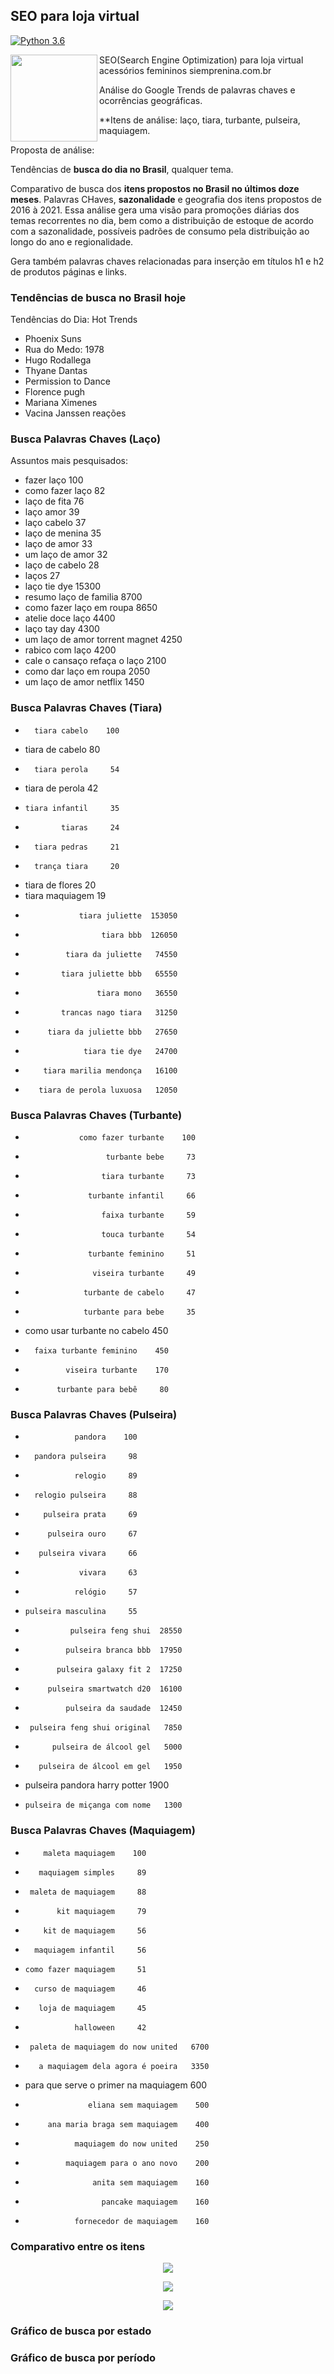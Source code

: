 ## SEO para loja virtual

[![Python 3.6](https://img.shields.io/badge/Python-3.8-blue.svg)](#)

<a href='https://github.com/jamesgilbs/portifolio/tree/main/longshort-cointegracao'><img src='https://github.com/jamesgilbs/portifolio/blob/main/longshort-cointegracao/figures/long-short.jpg' align="left" height="139" /></a>
SEO(Search Engine Optimization) para loja virtual acessórios femininos siemprenina.com.br

Análise do Google Trends de palavras chaves e ocorrências geográficas. 

**Itens de análise: laço, tiara, turbante, pulseira, maquiagem.

Proposta de análise:

Tendências de **busca do dia no Brasil**, qualquer tema.

Comparativo de busca dos **itens propostos no Brasil no últimos doze meses**.
Palavras CHaves, **sazonalidade** e geografia dos itens propostos de 2016 à 2021.
Essa análise gera uma visão para promoções diárias dos temas recorrentes no dia, bem como a distribuição de estoque de acordo com a sazonalidade, possíveis padrões de consumo pela distribuição ao longo do ano e regionalidade.

Gera também palavras chaves relacionadas para inserção em títulos h1 e h2 de produtos páginas e links.

### Tendências de busca no Brasil hoje

Tendências do Dia: Hot Trends
- Phoenix Suns
- Rua do Medo: 1978
- Hugo Rodallega
- Thyane Dantas
- Permission to Dance
- Florence pugh
- Mariana Ximenes
- Vacina Janssen reações

### Busca Palavras Chaves (Laço)

Assuntos mais pesquisados:
* fazer laço    100
* como fazer laço     82
* laço de fita     76
* laço amor     39
* laço cabelo     37
* laço de menina     35
* laço de amor     33
* um laço de amor     32
* laço de cabelo     28
* laços     27
* laço tie dye  15300
* resumo laço de familia   8700
* como fazer laço em roupa   8650
* atelie doce laço   4400
* laço tay day   4300
* um laço de amor torrent magnet   4250
* rabico com laço   4200
* cale o cansaço refaça o laço   2100
* como dar laço em roupa   2050
* um laço de amor netflix   1450

### Busca Palavras Chaves (Tiara)
-       tiara cabelo    100
-    tiara de cabelo     80
-       tiara perola     54
-    tiara de perola     42
-     tiara infantil     35
-             tiaras     24
-       tiara pedras     21
-       trança tiara     20
-    tiara de flores     20
-    tiara maquiagem     19
-                 tiara juliette  153050
-                      tiara bbb  126050
-              tiara da juliette   74550
-             tiara juliette bbb   65550
-                     tiara mono   36550
-             trancas nago tiara   31250
-          tiara da juliette bbb   27650
-                  tiara tie dye   24700
-         tiara marilia mendonça   16100
-        tiara de perola luxuosa   12050

### Busca Palavras Chaves (Turbante)
-                 como fazer turbante    100
-                       turbante bebe     73
-                      tiara turbante     73
-                   turbante infantil     66
-                      faixa turbante     59
-                      touca turbante     54
-                   turbante feminino     51
-                    viseira turbante     49
-                  turbante de cabelo     47
-                  turbante para bebe     35
-  como usar turbante no cabelo    450
-       faixa turbante feminino    450
-              viseira turbante    170
-            turbante para bebê     80

### Busca Palavras Chaves (Pulseira)
-                pandora    100
-       pandora pulseira     98
-                relogio     89
-       relogio pulseira     88
-         pulseira prata     69
-          pulseira ouro     67
-        pulseira vivara     66
-                 vivara     63
-                relógio     57
-     pulseira masculina     55
-               pulseira feng shui  28550
-              pulseira branca bbb  17950
-            pulseira galaxy fit 2  17250
-          pulseira smartwatch d20  16100
-              pulseira da saudade  12450
-      pulseira feng shui original   7850
-           pulseira de álcool gel   5000
-        pulseira de álcool em gel   1950
-    pulseira pandora harry potter   1900
-     pulseira de miçanga com nome   1300

### Busca Palavras Chaves (Maquiagem)
-         maleta maquiagem    100
-        maquiagem simples     89
-      maleta de maquiagem     88
-            kit maquiagem     79
-         kit de maquiagem     56
-       maquiagem infantil     56
-     como fazer maquiagem     51
-       curso de maquiagem     46
-        loja de maquiagem     45
-                halloween     42
-      paleta de maquiagem do now united   6700
-        a maquiagem dela agora é poeira   3350
-   para que serve o primer na maquiagem    600
-                   eliana sem maquiagem    500
-          ana maria braga sem maquiagem    400
-                maquiagem do now united    250
-              maquiagem para o ano novo    200
-                    anita sem maquiagem    160
-                      pancake maquiagem    160
-                fornecedor de maquiagem    160

### Comparativo entre os itens

<p align="center">
  <img width="" height="" src="figures/densi.png">
</p>

<p align="center">
  <img width="" height="" src="figures/summary-longshort.png">
</p>

<p align="center">
  <img width="" height="" src="figures/summary-longshort.png">
</p>


### Gráfico de busca por estado

### Gráfico de busca por período


